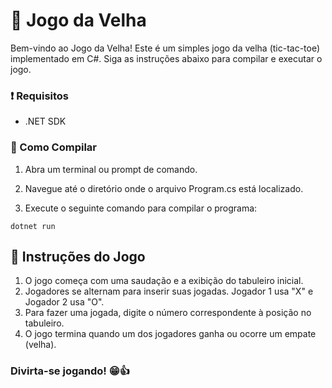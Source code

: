 # 👵 Jogo da Velha
Bem-vindo ao Jogo da Velha! Este é um simples jogo da velha (tic-tac-toe) implementado em C#. Siga as instruções abaixo para compilar e executar o jogo.

### ❗ Requisitos
* .NET SDK
  
### 🚩 Como Compilar 
1. Abra um terminal ou prompt de comando.

2. Navegue até o diretório onde o arquivo Program.cs está localizado.

3. Execute o seguinte comando para compilar o programa:
```
dotnet run
```

## 📕 Instruções do Jogo
1. O jogo começa com uma saudação e a exibição do tabuleiro inicial.
2. Jogadores se alternam para inserir suas jogadas. Jogador 1 usa "X" e Jogador 2 usa "O".
3. Para fazer uma jogada, digite o número correspondente à posição no tabuleiro.
4. O jogo termina quando um dos jogadores ganha ou ocorre um empate (velha).

### Divirta-se jogando! 😁👍
